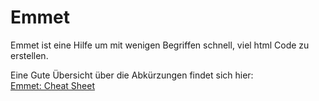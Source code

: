 # Emmet

Emmet ist eine Hilfe um mit wenigen Begriffen schnell, viel html Code zu erstellen.

Eine Gute Übersicht über die Abkürzungen findet sich hier:  
[Emmet: Cheat Sheet](https://docs.emmet.io/cheat-sheet/)
